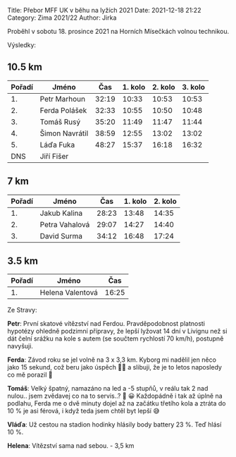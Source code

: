 Title: Přebor MFF UK v běhu na lyžích 2021
Date: 2021-12-18 21:22
Category: Zima 2021/22
Author: Jirka

Proběhl v sobotu 18. prosince 2021 na Horních Mísečkách volnou technikou.

Výsledky:

10.5 km
-------

| Pořadí | Jméno          | Čas   | 1. kolo | 2. kolo | 3. kolo |
|--------|----------------|-------|---------|---------|---------|
| 1.     | Petr Marhoun   | 32:19 | 10:33   | 10:53   | 10:53   |
| 2.     | Ferda Polášek  | 32:33 | 10:55   | 10:50   | 10:48   |
| 3.     | Tomáš Rusý     | 35:20 | 11:49   | 11:47   | 11:44   |
| 4.     | Šimon Navrátil | 38:59 | 12:55   | 13:02   | 13:02   |
| 5.     | Láďa Fuka      | 48:27 | 15:37   | 16:18   | 16:32   |
| DNS    | Jiří Fišer     |       |         |         |         |

7 km
----

| Pořadí | Jméno          | Čas   | 1. kolo | 2. kolo |
|--------|----------------|-------|---------|---------|
| 1.     | Jakub Kalina   | 28:23 | 13:48   | 14:35   |
| 2.     | Petra Vahalová | 29:07 | 14:27   | 14:40   |
| 3.     | David Surma    | 34:12 | 16:48   | 17:24   |

3.5 km
------

| Pořadí | Jméno            | Čas   |
|--------|------------------|-------|
| 1.     | Helena Valentová | 16:25 |

Ze Stravy:

**Petr**: První skatové vítězství nad Ferdou. Pravděpodobnost platnosti hypotézy ohledně podzimní přípravy, že lepší lyžovat 14 dní v Livignu než si dát čelní srážku na kole s autem (se součtem rychlostí 70 km/h), postupně navyšuji.

**Ferda**: Závod roku se jel volně na 3 x 3,3 km. Kyborg mi nadělil jen něco jako 15 sekund, což beru jako úspěch 💪💪 a slibuji, že je to letos naposledy co mě porazil 🤣

**Tomáš**: Velký špatný, namazáno na led a -5 stupňů, v reálu tak 2 nad nulou.. jsem zvědavej co na to servis..? 🧐 😀 Každopádně i tak až úplně na podlahu, Ferda me o dvě minuty dojel až na začátku třetího kola a ztráta do 10 % je asi férová, i když teda jsem chtěl byt lepší 😅

**Vláďa**: Už cestou na stadion hodinky hlásily body battery 23 %. Teď hlásí 10 %.

**Helena**: Vítězství sama nad sebou. - 3,5 km
